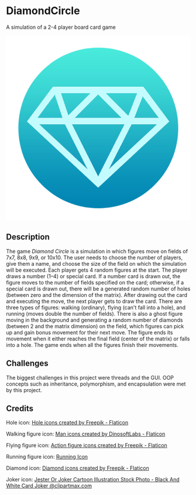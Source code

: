 # DiamondCircle

A simulation of a 2-4 player board card game

![Alt text](resources/images/icon.png?raw=true "Diamond circle icon")

## Description

The game _Diamond Circle_ is a simulation in which figures move on fields of 7x7, 8x8, 9x9, or 10x10. The user needs to choose the number of players, give them a name, and choose the size of the field on which the simulation will be executed. Each player gets 4 random figures at the start. The player draws a number (1–4) or special card. If a number card is drawn out, the figure moves to the number of fields specified on the card; otherwise, if a special card is drawn out, there will be a generated random number of holes (between zero and the dimension of the matrix). After drawing out the card and executing the move, the next player gets to draw the card. There are three types of figures: walking (ordinary), flying (can't fall into a hole), and running (moves double the number of fields). There is also a ghost figure moving in the background and generating a random number of diamonds (between 2 and the matrix dimension) on the field, which figures can pick up and gain bonus movement for their next move. The figure ends its movement when it either reaches the final field (center of the matrix) or falls into a hole. The game ends when all the figures finish their movements.


## Challenges

The biggest challenges in this project were threads and the GUI. OOP concepts such as inheritance, polymorphism, and encapsulation were met by this project.


## Credits

Hole icon: <a href="https://www.flaticon.com/free-icons/hole" title="hole icons">Hole icons created by Freepik - Flaticon</a>

Walking figure icon: <a href="https://www.flaticon.com/free-icons/man" title="man icons">Man icons created by DinosoftLabs - Flaticon</a>

Flying figure icon: <a href="https://www.flaticon.com/free-icons/action-figure" title="action figure icons">Action figure icons created by Freepik - Flaticon</a>

Running figure icon: <a href="https://findicons.com/icon/568401/running" title="running figure icons">Running Icon</a>

Diamond icon: <a href="https://www.flaticon.com/free-icons/diamond" title="diamond icons">Diamond icons created by Freepik - Flaticon</a>

Joker icon: <a href="https://www.clipartmax.com/middle/m2i8b1K9m2N4N4m2_jester-or-joker-cartoon-illustration-stock-photo-black-and-white-card-joker/" target="_blank">Jester Or Joker Cartoon Illustration Stock Photo - Black And White Card Joker @clipartmax.com</a>

